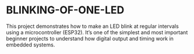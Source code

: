 # BLINKING-OF-ONE-LED
 This project demonstrates how to make an LED blink at regular intervals using a microcontroller (ESP32).   It’s one of the simplest and most important beginner projects to understand how digital output and timing work in embedded systems.
